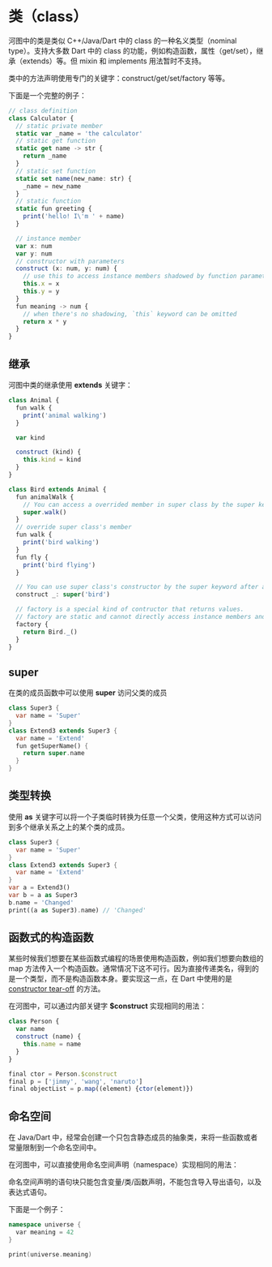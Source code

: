 # 类（class）

河图中的类是类似 C++/Java/Dart 中的 class 的一种名义类型（nominal type）。支持大多数 Dart 中的 class 的功能，例如构造函数，属性（get/set），继承（extends）等。但 mixin 和 implements 用法暂时不支持。

类中的方法声明使用专门的关键字：construct/get/set/factory 等等。

下面是一个完整的例子：

```typescript
// class definition
class Calculator {
  // static private member
  static var _name = 'the calculator'
  // static get function
  static get name -> str {
    return _name
  }
  // static set function
  static set name(new_name: str) {
    _name = new_name
  }
  // static function
  static fun greeting {
    print('hello! I\'m ' + name)
  }

  // instance member
  var x: num
  var y: num
  // constructor with parameters
  construct (x: num, y: num) {
    // use this to access instance members shadowed by function parameters
    this.x = x
    this.y = y
  }
  fun meaning -> num {
    // when there's no shadowing, `this` keyword can be omitted
    return x * y
  }
}
```

## 继承

河图中类的继承使用 **extends** 关键字：

```typescript
class Animal {
  fun walk {
    print('animal walking')
  }

  var kind

  construct (kind) {
    this.kind = kind
  }
}

class Bird extends Animal {
  fun animalWalk {
    // You can access a overrided member in super class by the super keyword within a method body.
    super.walk()
  }
  // override super class's member
  fun walk {
    print('bird walking')
  }
  fun fly {
    print('bird flying')
  }

  // You can use super class's constructor by the super keyword after a constructor declaration.
  construct _: super('bird')

  // factory is a special kind of contructor that returns values.
  // factory are static and cannot directly access instance members and constructors.
  factory {
    return Bird._()
  }
}
```

## super

在类的成员函数中可以使用 **super** 访问父类的成员

```dart
class Super3 {
  var name = 'Super'
}
class Extend3 extends Super3 {
  var name = 'Extend'
  fun getSuperName() {
    return super.name
  }
}
```

## 类型转换

使用 **as** 关键字可以将一个子类临时转换为任意一个父类，使用这种方式可以访问到多个继承关系之上的某个类的成员。

```dart
class Super3 {
  var name = 'Super'
}
class Extend3 extends Super3 {
  var name = 'Extend'
}
var a = Extend3()
var b = a as Super3
b.name = 'Changed'
print((a as Super3).name) // 'Changed'
```

## 函数式的构造函数

某些时候我们想要在某些函数式编程的场景使用构造函数，例如我们想要向数组的 map 方法传入一个构造函数。通常情况下这不可行。因为直接传递类名，得到的是一个类型，而不是构造函数本身。要实现这一点，在 Dart 中使用的是 [constructor tear-off](https://medium.com/dartlang/dart-2-15-7e7a598e508a#9c16) 的方法。

在河图中，可以通过内部关键字 **$construct** 实现相同的用法：

```javascript
class Person {
  var name
  construct (name) {
    this.name = name
  }
}

final ctor = Person.$construct
final p = ['jimmy', 'wang', 'naruto']
final objectList = p.map((element) {ctor(element)})
```

## 命名空间

在 Java/Dart 中，经常会创建一个只包含静态成员的抽象类，来将一些函数或者常量限制到一个命名空间中。

在河图中，可以直接使用命名空间声明（namespace）实现相同的用法：

命名空间声明的语句块只能包含变量/类/函数声明，不能包含导入导出语句，以及表达式语句。

下面是一个例子：

```c++
namespace universe {
  var meaning = 42
}

print(universe.meaning)
```

